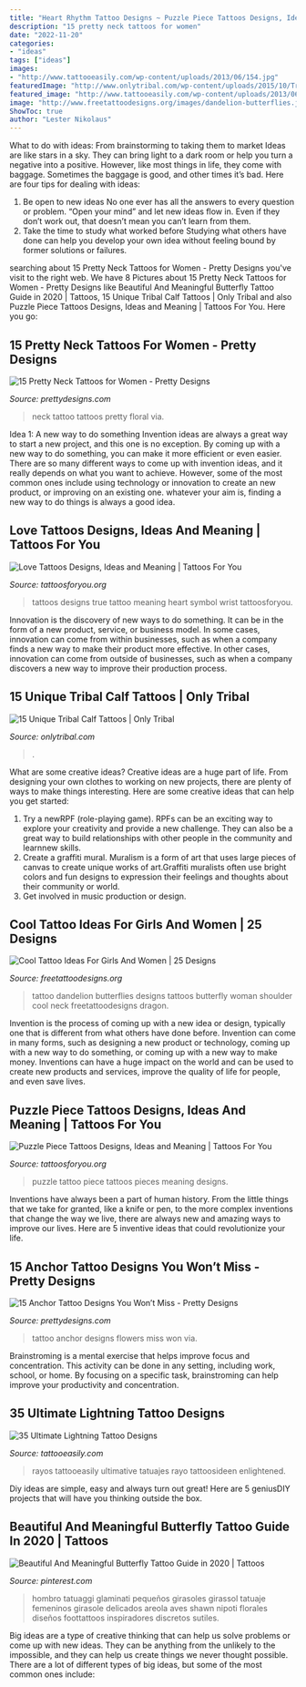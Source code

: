 ```yaml
---
title: "Heart Rhythm Tattoo Designs ~ Puzzle Piece Tattoos Designs, Ideas And Meaning"
description: "15 pretty neck tattoos for women"
date: "2022-11-20"
categories:
- "ideas"
tags: ["ideas"]
images:
- "http://www.tattooeasily.com/wp-content/uploads/2013/06/154.jpg"
featuredImage: "http://www.onlytribal.com/wp-content/uploads/2015/10/Tribal-Calf-Tattoos-for-Guys1-768x1024.jpg"
featured_image: "http://www.tattooeasily.com/wp-content/uploads/2013/06/154.jpg"
image: "http://www.freetattoodesigns.org/images/dandelion-butterflies.jpg"
ShowToc: true
author: "Lester Nikolaus"
---
```



What to do with ideas: From brainstorming to taking them to market
Ideas are like stars in a sky. They can bring light to a dark room or help you turn a negative into a positive. However, like most things in life, they come with baggage. Sometimes the baggage is good, and other times it’s bad. Here are four tips for dealing with ideas:
1. Be open to new ideas 
No one ever has all the answers to every question or problem. “Open your mind” and let new ideas flow in. Even if they don’t work out, that doesn’t mean you can’t learn from them. 
2. Take the time to study what worked before 
Studying what others have done can help you develop your own idea without feeling bound by former solutions or failures.

	

		
searching about 15 Pretty Neck Tattoos for Women - Pretty Designs you've visit to the right web. We have 8 Pictures about 15 Pretty Neck Tattoos for Women - Pretty Designs like Beautiful And Meaningful Butterfly Tattoo Guide in 2020 | Tattoos, 15 Unique Tribal Calf Tattoos | Only Tribal and also Puzzle Piece Tattoos Designs, Ideas and Meaning | Tattoos For You. Here you go:
		
    
## 15 Pretty Neck Tattoos For Women - Pretty Designs

<img loading=lazy src="https://www.prettydesigns.com/wp-content/uploads/2014/11/Floral-Neck-Tattoo.jpg" onerror="this.onerror=null;this.src='https://tse1.mm.bing.net/th?id=OIP.AR_UerGCYqqWhoVZhGmssgHaJ3&amp;pid=15.1';" alt="15 Pretty Neck Tattoos for Women - Pretty Designs">

_Source: prettydesigns.com_

>neck tattoo tattoos pretty floral via. 

	

Idea 1: A new way to do something
Invention ideas are always a great way to start a new project, and this one is no exception. By coming up with a new way to do something, you can make it more efficient or even easier. There are so many different ways to come up with invention ideas, and it really depends on what you want to achieve. However, some of the most common ones include using technology or innovation to create an new product, or improving on an existing one. whatever your aim is, finding a new way to do things is always a good idea.

    
## Love Tattoos Designs, Ideas And Meaning | Tattoos For You

<img loading=lazy src="http://www.tattoosforyou.org/wp-content/uploads/2013/09/True-Love-Tattoos-703x1024.jpg" onerror="this.onerror=null;this.src='https://tse3.mm.bing.net/th?id=OIP.7syQGh0BeCI871LPdfHnrwHaKy&amp;pid=15.1';" alt="Love Tattoos Designs, Ideas and Meaning | Tattoos For You">

_Source: tattoosforyou.org_

>tattoos designs true tattoo meaning heart symbol wrist tattoosforyou. 

	

Innovation is the discovery of new ways to do something. It can be in the form of a new product, service, or business model. In some cases, innovation can come from within businesses, such as when a company finds a new way to make their product more effective. In other cases, innovation can come from outside of businesses, such as when a company discovers a new way to improve their production process.

    
## 15 Unique Tribal Calf Tattoos | Only Tribal

<img loading=lazy src="http://www.onlytribal.com/wp-content/uploads/2015/10/Tribal-Calf-Tattoos-for-Guys1-768x1024.jpg" onerror="this.onerror=null;this.src='https://tse3.mm.bing.net/th?id=OIP.sXlV6CzM1ZWRrvJLH_RTIwHaJ4&amp;pid=15.1';" alt="15 Unique Tribal Calf Tattoos | Only Tribal">

_Source: onlytribal.com_

>. 

	

What are some creative ideas?
Creative ideas are a huge part of life. From designing your own clothes to working on new projects, there are plenty of ways to make things interesting. Here are some creative ideas that can help you get started: 
1. Try a newRPF (role-playing game). RPFs can be an exciting way to explore your creativity and provide a new challenge. They can also be a great way to build relationships with other people in the community and learnnew skills. 
2. Create a graffiti mural. Muralism is a form of art that uses large pieces of canvas to create unique works of art.Graffiti muralists often use bright colors and fun designs to expression their feelings and thoughts about their community or world. 
3. Get involved in music production or design.

    
## Cool Tattoo Ideas For Girls And Women | 25 Designs

<img loading=lazy src="http://www.freetattoodesigns.org/images/dandelion-butterflies.jpg" onerror="this.onerror=null;this.src='https://tse1.mm.bing.net/th?id=OIP.Mnu43Ib_6lhG_42xlN-BJQHaLO&amp;pid=15.1';" alt="Cool Tattoo Ideas For Girls And Women | 25 Designs">

_Source: freetattoodesigns.org_

>tattoo dandelion butterflies designs tattoos butterfly woman shoulder cool neck freetattoodesigns dragon. 

	

Invention is the process of coming up with a new idea or design, typically one that is different from what others have done before. Invention can come in many forms, such as designing a new product or technology, coming up with a new way to do something, or coming up with a new way to make money. Inventions can have a huge impact on the world and can be used to create new products and services, improve the quality of life for people, and even save lives.

    
## Puzzle Piece Tattoos Designs, Ideas And Meaning | Tattoos For You

<img loading=lazy src="http://www.tattoosforyou.org/wp-content/uploads/2013/11/Puzzle-Pieces-Tattoo.jpg" onerror="this.onerror=null;this.src='https://tse2.mm.bing.net/th?id=OIP.W1LU6MHmCLCMoNzTzGGy0QHaJ4&amp;pid=15.1';" alt="Puzzle Piece Tattoos Designs, Ideas and Meaning | Tattoos For You">

_Source: tattoosforyou.org_

>puzzle tattoo piece tattoos pieces meaning designs. 

	

Inventions have always been a part of human history. From the little things that we take for granted, like a knife or pen, to the more complex inventions that change the way we live, there are always new and amazing ways to improve our lives. Here are 5 inventive ideas that could revolutionize your life.

    
## 15 Anchor Tattoo Designs You Won’t Miss - Pretty Designs

<img loading=lazy src="https://www.prettydesigns.com/wp-content/uploads/2014/09/Anchor-and-Flowers-Tattoo.jpg" onerror="this.onerror=null;this.src='https://tse4.mm.bing.net/th?id=OIP.N_PkpPQzC90--oLVk6PmYgHaKZ&amp;pid=15.1';" alt="15 Anchor Tattoo Designs You Won’t Miss - Pretty Designs">

_Source: prettydesigns.com_

>tattoo anchor designs flowers miss won via. 

	

Brainstroming is a mental exercise that helps improve focus and concentration. This activity can be done in any setting, including work, school, or home. By focusing on a specific task, brainstroming can help improve your productivity and concentration.

    
## 35 Ultimate Lightning Tattoo Designs

<img loading=lazy src="http://www.tattooeasily.com/wp-content/uploads/2013/06/154.jpg" onerror="this.onerror=null;this.src='https://tse3.mm.bing.net/th?id=OIP.U8axyetNIsdaFKxx5D5EIwHaQJ&amp;pid=15.1';" alt="35 Ultimate Lightning Tattoo Designs">

_Source: tattooeasily.com_

>rayos tattooeasily ultimative tatuajes rayo tattoosideen enlightened. 

	

Diy ideas are simple, easy and always turn out great! Here are 5 geniusDIY projects that will have you thinking outside the box.

    
## Beautiful And Meaningful Butterfly Tattoo Guide In 2020 | Tattoos

<img loading=lazy src="https://i.pinimg.com/736x/0b/42/9f/0b429f77b547385793a5f221c8f33b9c.jpg" onerror="this.onerror=null;this.src='https://tse2.mm.bing.net/th?id=OIP.VrnZHBEAxJqlAhSrEXIALAHaLG&amp;pid=15.1';" alt="Beautiful And Meaningful Butterfly Tattoo Guide in 2020 | Tattoos">

_Source: pinterest.com_

>hombro tatuaggi glaminati pequeños girasoles girassol tatuaje femeninos girasole delicados areola aves shawn nipoti florales diseños foottattoos inspiradores discretos sutiles. 

	

Big ideas are a type of creative thinking that can help us solve problems or come up with new ideas. They can be anything from the unlikely to the impossible, and they can help us create things we never thought possible. There are a lot of different types of big ideas, but some of the most common ones include: 

